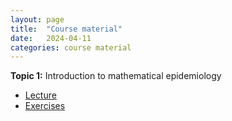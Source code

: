 ```yaml
---
layout: page
title:  "Course material"
date:   2024-04-11
categories: course material
---
```


**Topic 1:** Introduction to mathematical epidemiology

- [Lecture](https://cecilekremer.github.io/test_course/slides.pdf)
- [Exercises](https://cecilekremer.github.io/test_course/course-material/topic1/exercises)
